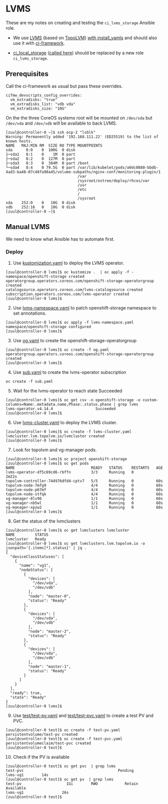# LVMS

These are my notes on creating and testing the `ci_lvms_storage`
Ansible role.

- We use
[LVMS](https://docs.openshift.com/container-platform/4.15/storage/persistent_storage/persistent_storage_local/persistent-storage-using-lvms.html)
(based on [TopoLVM](https://github.com/topolvm/topolvm))
[with install_yamls](../docs/notes/lvms.md)
and should also use it with
[ci-framework](https://github.com/openstack-k8s-operators/ci-framework/).

- [ci_local_storage](https://github.com/openstack-k8s-operators/ci-framework/tree/main/roles/ci_local_storage)
([called here](https://github.com/openstack-k8s-operators/ci-framework/blob/main/playbooks/06-deploy-edpm.yml#L26-L28))
should be replaced by a new role
`ci_lvms_storage`.

## Prerequisites

Call the ci-framework as usual but pass these overrides.
```
cifmw_devscripts_config_overrides:
  vm_extradisks: "true"
  vm_extradisks_list: "vdb vda"
  vm_extradisks_size: "10G"
```
On the the three CoreOS systems root will be mounted on `/dev/sda` but
`/dev/vda` and `/dev/vdb` will be available to back LVMS.
```
[zuul@controller-0 ~]$ ssh ocp-2 "lsblk"
Warning: Permanently added '192.168.111.22' (ED25519) to the list of known hosts.
NAME   MAJ:MIN RM  SIZE RO TYPE MOUNTPOINTS
sda      8:0    0  100G  0 disk
├─sda1   8:1    0    1M  0 part
├─sda2   8:2    0  127M  0 part
├─sda3   8:3    0  384M  0 part /boot
└─sda4   8:4    0 79.5G  0 part /var/lib/kubelet/pods/a0dc0880-bbdb-4ad3-ba48-07c48fa90a45/volume-subpaths/nginx-conf/monitoring-plugin/1
                                /var
                                /sysroot/ostree/deploy/rhcos/var
                                /usr
                                /etc
                                /
                                /sysroot
vda    252:0    0   10G  0 disk
vdb    252:16   0   10G  0 disk
[zuul@controller-0 ~]$
```

## Manual LVMS

We need to know what Ansible has to automate first.

### Deploy

1. Use [kustomization.yaml](kustomization.yaml) to deploy the
   LVMS operator.
```
[zuul@controller-0 lvms]$ oc kustomize .  | oc apply -f -
namespace/openshift-storage created
operatorgroup.operators.coreos.com/openshift-storage-operatorgroup created
catalogsource.operators.coreos.com/lvms-catalogsource created
subscription.operators.coreos.com/lvms-operator created
[zuul@controller-0 lvms]$
```
2. Use [lvms-namespace.yaml](lvms-namespace.yaml) to patch
   openshift-storage namespace to set annotations.
```
[zuul@controller-0 lvms]$ oc apply -f lvms-namespace.yaml
namespace/openshift-storage configured
[zuul@controller-0 lvms]$
```
3. Use [og.yaml](og.yaml) to create the openshift-storage-operatorgroup
```
[zuul@controller-0 lvms]$ oc create -f og.yaml
operatorgroup.operators.coreos.com/openshift-storage-operatorgroup created
[zuul@controller-0 lvms]$
```
4. Use [sub.yaml](sub.yaml) to create the lvms-operator subscription
```
oc create -f sub.yaml
```
5. Wait for the lvms-operator to reach state Succeeded
```
[zuul@controller-0 lvms]$ oc get csv -n openshift-storage -o custom-columns=Name:.metadata.name,Phase:.status.phase | grep lvms
lvms-operator.v4.14.4                   Succeeded
[zuul@controller-0 lvms]$
```
6. Use [lvms-cluster.yaml](lvms-cluster.yaml) to deploy the LVMS
   cluster.
```
[zuul@controller-0 lvms]$ oc create -f lvms-cluster.yaml
lvmcluster.lvm.topolvm.io/lvmcluster created
[zuul@controller-0 lvms]$
```
7. Look for topolvm and vg-manager pods.
```
[zuul@controller-0 lvms]$ oc project openshift-storage
[zuul@controller-0 lvms]$ oc get pods
NAME                                  READY   STATUS    RESTARTS   AGE
lvms-operator-df5c69cd6-rbffn         3/3     Running   0          2m22s
topolvm-controller-744976dfd4-cptv7   5/5     Running   0          60s
topolvm-node-7mfg9                    4/4     Running   0          60s
topolvm-node-p67mf                    4/4     Running   0          60s
topolvm-node-stfqk                    4/4     Running   0          60s
vg-manager-8lv96                      1/1     Running   0          60s
vg-manager-nb5wl                      1/1     Running   0          60s
vg-manager-xpzw2                      1/1     Running   0          60s
[zuul@controller-0 lvms]$
```
8. Get the status of the lvmclusters
```
[zuul@controller-0 lvms]$ oc get lvmclusters lvmcluster
NAME         STATUS
lvmcluster   Ready
[zuul@controller-0 lvms]$ oc get lvmclusters.lvm.topolvm.io -o jsonpath='{.items[*].status}' | jq .
{
  "deviceClassStatuses": [
    {
      "name": "vg1",
      "nodeStatus": [
        {
          "devices": [
            "/dev/vda",
            "/dev/vdb"
          ],
          "node": "master-0",
          "status": "Ready"
        },
        {
          "devices": [
            "/dev/vda",
            "/dev/vdb"
          ],
          "node": "master-2",
          "status": "Ready"
        },
        {
          "devices": [
            "/dev/vda",
            "/dev/vdb"
          ],
          "node": "master-1",
          "status": "Ready"
        }
      ]
    }
  ],
  "ready": true,
  "state": "Ready"
}
[zuul@controller-0 lvms]$
```
9. Use [test/test-pv.yaml](test/test-pv.yaml) and [test/test-pvc.yaml](test/test-pvc.yaml)
   to create a test PV and PVC.
```
[zuul@controller-0 test]$ oc create -f test-pv.yaml
persistentvolume/test-pv created
[zuul@controller-0 test]$ oc create -f test-pvc.yaml
persistentvolumeclaim/test-pvc created
[zuul@controller-0 test]$
```
10. Check if the PV is available
```
[zuul@controller-0 test]$ oc get pvc  | grep lvms
test-pvc                                          Pending                                                        lvms-vg1        14s
[zuul@controller-0 test]$ oc get pv  | grep lvms
test-pv                    1Gi        RWO            Retain           Available                                                               lvms-vg1                 26s
[zuul@controller-0 test]$
```
